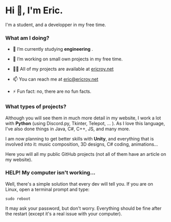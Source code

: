 # Hi 👋, I'm Eric.
I'm a student, and a developper in my free time.

### What am I doing?

- 🌱 I’m currently studying **engineering** .

- 🔭 I’m working on small own projects in my free time.

- 👨‍💻 All of my projects are available at [ericroy.net](https://ericroy.net)

- 📫 You can reach me at [eric@ericroy.net](mailto:eric@ericroy.net)

- ⚡ Fun fact: no, there are no fun facts.


### What types of projects?

Although you will see them in much more detail in my website, I work a lot with **Python** (using Discord.py, Tkinter, Telepot, ... ). As I love this language, I've also done things in Java, C#, C++, JS, and many more.

I am now planning to get better skills with **Unity**, and everything that is involved into it: music composition, 3D designs, C# coding, animations...

Here you will all my public GitHub projects (not all of them have an article on my website).


### HELP! My computer isn't working...

Well, there's a simple solution that every dev will tell you. If you are on Linux, open a terminal prompt and type:
```
sudo reboot
```
It may ask your password, but don't worry. Everything should be fine after the restart (except it's a real issue with your computer).
